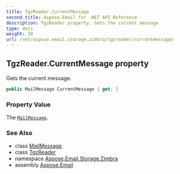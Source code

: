 ```yaml
---
title: TgzReader.CurrentMessage
second_title: Aspose.Email for .NET API Reference
description: TgzReader property. Gets the current message
type: docs
weight: 30
url: /net/aspose.email.storage.zimbra/tgzreader/currentmessage/
---
```

## TgzReader.CurrentMessage property

Gets the current message.

```csharp
public MailMessage CurrentMessage { get; }
```

### Property Value

The [`MailMessage`](../../../aspose.email/mailmessage/).

### See Also

* class [MailMessage](../../../aspose.email/mailmessage/)
* class [TgzReader](../)
* namespace [Aspose.Email.Storage.Zimbra](../../tgzreader/)
* assembly [Aspose.Email](../../../)


